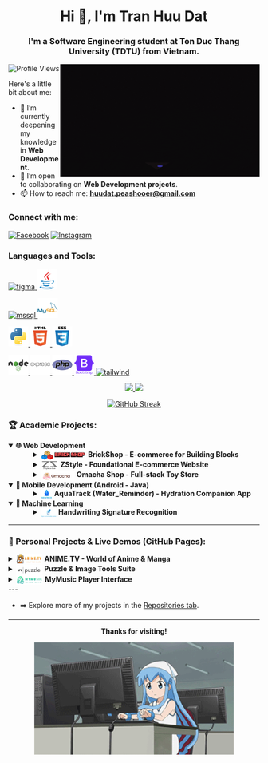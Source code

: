 <!-- Optional Banner (Keep commented out unless you want it) -->
<!-- ![MasterHead](https://1.bp.blogspot.com/-7A4WynwLsMw/XbBpCXG8fHI/AAAAAAAAMt4/uOa1bpLskYgrwGbllhSu2SDj_Mig8SXJQCLcBGAsYHQ/s1600/2000_600px.gif) -->

<h1 align="center">Hi 👋, I'm Tran Huu Dat</h1>
<h3 align="center">I'm a Software Engineering student at Ton Duc Thang University (TDTU) from Vietnam.</h3>

<img align="right" alt="Coding Animation" width="400" src="img/type.gif"> 
<!-- Make sure 'type.gif' exists in your repository or replace the src with a valid URL -->

<p align="left"> <img src="https://komarev.com/ghpvc/?username=TranHuuDat2004&label=Profile%20views&color=0e75b6&style=flat" alt="Profile Views" /> </p>

<!-- Optional Giphy Embed (Keep commented out unless you want it) -->
<!-- <div style="width:100%;height:0;padding-bottom:100%;position:relative;"><iframe src="https://giphy.com/embed/vtm4qejJIl1ERPIrbA" width="100%" height="100%" style="position:absolute" frameBorder="0" class="giphy-embed" allowFullScreen></iframe></div><p><a href="https://giphy.com/gifs/knife-crab-pikaole-vtm4qejJIl1ERPIrbA">via GIPHY</a></p> -->

Here's a little bit about me:
- 🌱 I’m currently deepening my knowledge in **Web Development**.
- 👯 I’m open to collaborating on **Web Development projects**.
- 📫 How to reach me: **huudat.peashooer@gmail.com**
<!-- - ⚡ Fun fact: I identify with the ISTP personality type. -->

<h3 align="left">Connect with me:</h3>
<p align="left">
  <!-- Twitter -->
  <!-- <a href="https://twitter.com/Rst_zsy" target="blank"><img align="center" src="https://raw.githubusercontent.com/rahuldkjain/github-profile-readme-generator/master/src/images/icons/Social/twitter.svg" alt="Twitter" height="30" width="40" /></a> -->
  
  <a href="https://www.facebook.com/tranhuudat.10112004" target="blank"><img align="center" src="https://raw.githubusercontent.com/rahuldkjain/github-profile-readme-generator/master/src/images/icons/Social/facebook.svg" alt="Facebook" height="30" width="40" /></a>
  <a href="https://www.instagram.com/huudat.2k4/" target="blank"><img align="center" src="https://raw.githubusercontent.com/rahuldkjain/github-profile-readme-generator/master/src/images/icons/Social/instagram.svg" alt="Instagram" height="30" width="40" /></a>
  
  <!-- Discord -->
  <!-- <a href="https://discord.gg/YOUR_DISCORD_ID" target="blank"><img align="center" src="https://raw.githubusercontent.com/rahuldkjain/github-profile-readme-generator/master/src/images/icons/Social/discord.svg" alt="Discord" height="30" width="40" /></a> -->
</p>

<h3 align="left">Languages and Tools:</h3>
<p align="left"> 
  <!-- Commented out icons - uncomment if you use them -->
  <!-- <a href="https://azure.microsoft.com/en-in/" target="_blank" rel="noreferrer"> <img src="https://www.vectorlogo.zone/logos/microsoft_azure/microsoft_azure-icon.svg" alt="azure" width="40" height="40"/> </a> -->
  <!-- <a href="https://www.cprogramming.com/" target="_blank" rel="noreferrer"> <img src="https://raw.githubusercontent.com/devicons/devicon/master/icons/c/c-original.svg" alt="c" width="40" height="40"/> </a> -->
  <!-- <a href="https://www.docker.com/" target="_blank" rel="noreferrer"> <img src="https://raw.githubusercontent.com/devicons/devicon/master/icons/docker/docker-original-wordmark.svg" alt="docker" width="40" height="40"/> </a> -->
  
  <a href="https://www.figma.com/" target="_blank" rel="noreferrer"> <img src="https://www.vectorlogo.zone/logos/figma/figma-icon.svg" alt="figma" width="40" height="40"/> </a> 
  <a href="https://www.java.com" target="_blank" rel="noreferrer"> <img src="https://raw.githubusercontent.com/devicons/devicon/master/icons/java/java-original.svg" alt="java" width="40" height="40"/> </a> 
  
  <!-- <a href="https://www.linux.org/" target="_blank" rel="noreferrer"> <img src="https://raw.githubusercontent.com/devicons/devicon/master/icons/linux/linux-original.svg" alt="linux" width="40" height="40"/> </a> -->
  <!-- <a href="https://www.mathworks.com/" target="_blank" rel="noreferrer"> <img src="https://upload.wikimedia.org/wikipedia/commons/2/21/Matlab_Logo.png" alt="matlab" width="40" height="40"/> </a> -->
  
  <a href="https://www.microsoft.com/en-us/sql-server" target="_blank" rel="noreferrer"> <img src="https://www.svgrepo.com/show/303229/microsoft-sql-server-logo.svg" alt="mssql" width="40" height="40"/> </a> 
  <a href="https://www.mysql.com/" target="_blank" rel="noreferrer"> <img src="https://raw.githubusercontent.com/devicons/devicon/master/icons/mysql/mysql-original-wordmark.svg" alt="mysql" width="40" height="40"/> </a> 
  
  <!-- <a href="https://www.oracle.com/" target="_blank" rel="noreferrer"> <img src="https://raw.githubusercontent.com/devicons/devicon/master/icons/oracle/oracle-original.svg" alt="oracle" width="40" height="40"/> </a> -->
  
  <a href="https://www.python.org" target="_blank" rel="noreferrer"> <img src="https://raw.githubusercontent.com/devicons/devicon/master/icons/python/python-original.svg" alt="python" width="40" height="40"/> </a> 
  <a href="#" target="_blank" rel="noreferrer"> <img src="https://raw.githubusercontent.com/devicons/devicon/master/icons/html5/html5-original-wordmark.svg" alt="html5" width="40" height="40"/> </a> 
  <a href="#" target="_blank" rel="noreferrer"> <img src="https://raw.githubusercontent.com/devicons/devicon/master/icons/css3/css3-original-wordmark.svg" alt="css3" width="40" height="40"/> </a> 
  <!-- Uncomented relevant icons -->
  <a href="https://nodejs.org" target="_blank" rel="noreferrer"> <img src="https://raw.githubusercontent.com/devicons/devicon/master/icons/nodejs/nodejs-original-wordmark.svg" alt="NodeJS" width="40" height="40"/> </a>
  <a href="https://expressjs.com" target="_blank" rel="noreferrer"> <img src="https://raw.githubusercontent.com/devicons/devicon/master/icons/express/express-original-wordmark.svg" alt="Express" width="40" height="40"/> </a>
  <a href="https://www.php.net" target="_blank" rel="noreferrer"> <img src="https://raw.githubusercontent.com/devicons/devicon/master/icons/php/php-original.svg" alt="php" width="40" height="40"/> </a>
  <a href="https://getbootstrap.com" target="_blank" rel="noreferrer"> <img src="https://raw.githubusercontent.com/devicons/devicon/master/icons/bootstrap/bootstrap-plain-wordmark.svg" alt="bootstrap" width="40" height="40"/> </a>
  <a href="https://tailwindcss.com/" target="_blank" rel="noreferrer"> <img src="https://www.vectorlogo.zone/logos/tailwindcss/tailwindcss-icon.svg" alt="tailwind" width="40" height="40"/> </a>
</p>

<p align="center">
  <a href="https://github.com/TranHuuDat2004/github-readme-stats">
    <img height="200" src="https://github-readme-stats.vercel.app/api?username=TranHuuDat2004&theme=radical&show_icons=true&include_all_commits=true&count_private=true" />
  </a>
  <a href="https://github.com/TranHuuDat2004/github-readme-stats"> <!-- Corrected link wrapper for consistency -->
    <img height="200" src="https://github-readme-stats.vercel.app/api/top-langs?username=TranHuuDat2004&theme=radical&layout=compact&langs_count=8&card_width=320" /> 
    <!-- Corrected username=TranHuuDat2004 -->
  </a>
</p>

<p align="center">
  <a href="https://git.io/streak-stats">
    <img src="https://streak-stats.demolab.com/?user=TranHuuDat2004&theme=radical&langs_count=8&card_width=805" alt="GitHub Streak" /> 
    <!-- Adjusted card_width slightly, you can fine-tune this -->
  </a>
</p>

### 🏆 Academic Projects:

<details open>
<summary><strong>🌐 Web Development</strong></summary>
<div style="padding-left: 50px;">

<details>
<summary>
<img alt="BrickShop Logo" height="20" src="img/logo_brickshop.png" align="center">
<strong>BrickShop - E-commerce for Building Blocks</strong>
</summary>
<div style="padding-left: 50px; padding-top: 30px;">
<p>Engineered an e-commerce hub for building block fans (Qman, Keeppley, LEGO). Key features include seamless product browsing, secure checkout, order management, and a dedicated administration dashboard for efficient business operations.</p>
<ul>
<li><strong>Frontend:</strong> HTML5, CSS3, JavaScript, Bootstrap (Customer UI), Tailwind CSS (Admin UI)</li>
<li><strong>Backend:</strong> Node.js, Express.js</li>
<li><strong>Database:</strong> MySQL</li>
</ul>
</div>
</details>

<details>
<summary>
<img alt="ZStyle Logo" height="20" src="img/logo_zstyle.png" align="center">
<strong>ZStyle - Foundational E-commerce Website</strong>
</summary>
<div style="padding-left: 50px; padding-top: 30px;">
<p>Developed a foundational e-commerce website for clothing as a course project. Implemented core functionalities for users to explore fashion items and proceed through a basic purchase flow.</p>
<ul>
<li><strong>Frontend:</strong> HTML5, CSS3, JavaScript</li>
<li><strong>Backend:</strong> PHP</li>
<li><strong>Database:</strong> MySQL</li>
</ul>
</div>
</details>

<details>
<summary>
<img alt="Omacha Shop Logo" height="20" src="img/logo_omacha.png" align="center">
<strong>Omacha Shop - Full-stack Toy Store</strong>
</summary>
<div style="padding-left: 50px; padding-top: 30px;">
<p>A delightful e-commerce platform specializing in toys, developed as a full-stack web application. Features comprehensive online shopping experience for customers and a robust administration system for efficient management.</p>
<ul>
<li><strong>Frontend:</strong> HTML5, CSS3, JavaScript, Bootstrap</li>
<li><strong>Backend:</strong> PHP</li>
<li><strong>Database:</strong> MySQL</li>
</ul>
</div>
</details>

</div>
</details>

<details open>
<summary><strong>📱 Mobile Development (Android - Java)</strong></summary>
<div style="padding-left: 50px;">

<details>
<summary>
<img alt="AquaTrack Logo" height="20" src="img/logo_aquatrack.png" align="center">
<strong>AquaTrack (Water_Reminder) - Hydration Companion App</strong>
</summary>
<div style="padding-left: 50px; padding-top: 30px;">
<p>Created AquaTrack, a native Android application promoting better hydration. Allows users to easily log water consumption, visualize progress towards daily goals, and store data persistently using Firebase Firestore.</p>
<ul>
<li><strong>Platform:</strong> Android</li>
<li><strong>Language:</strong> Java</li>
<li><strong>Database:</strong> Firebase Firestore</li>
</ul>
</div>
</details>

</div>
</details>

<details open>
<summary><strong>🧠 Machine Learning</strong></summary>
<div style="padding-left: 50px;">

<details>
<summary>
<img alt="Handwriting Signature Recognition" height="20" src="img/logo_handwriting.png" align="center">
<strong>Handwriting Signature Recognition</strong>
</summary>
<div style="padding-left: 50px; padding-top: 30px;">
<p>Developed a machine learning model for authenticating handwritten signatures. This project explores techniques for feature extraction and classification to verify signature authenticity.</p>
<ul>
<li><strong>Language:</strong> Python</li>
<li><strong>Libraries/Frameworks:</strong> TensorFlow, Keras, scikit-learn, OpenCV</li>
</ul>
</div>
</details>

</div>
</details>

---

### 🚀 Personal Projects & Live Demos (GitHub Pages):

<details>
<summary>
<img alt="ANIME.TV Logo" height="20" src="img/logo_animetv.png" align="center">
<strong>ANIME.TV - World of Anime & Manga</strong>
</summary>
<div style="padding-left: 50px; padding-top: 30px;">
<ul>
<li><strong>Description:</strong> A Crunchyroll-inspired static website built to explore and enjoy Anime & Manga content. A personal project for learning and skill development.</li>
<li><strong>🔗 Live Demo:</strong> <a href="https://tranhuudat2004.github.io/anime.tv/">https://tranhuudat2004.github.io/anime.tv/</a></li>
<li><strong>💡 Key Features:</strong> Video player, image/GIF galleries, manga reader.</li>
<li><strong>Tech Stack:</strong> HTML5, CSS3, Vanilla JavaScript, GitHub Pages.</li>
</ul>
</div>
</details>

<details>
<summary>
<img alt="Puzzle Logo" height="20" src="img/logo_puzzle.png" align="center">
<strong>Puzzle & Image Tools Suite</strong>
</summary>
<div style="padding-left: 50px; padding-top: 30px;">
<ul>
<li><strong>Description:</strong> An engaging web application featuring an interactive jigsaw puzzle game and a set of practical image manipulation tools (square cropper, grid splitter, resizer). Designed for entertainment and utility.</li>
<li><strong>🔗 Live Demo:</strong> <a href="https://tranhuudat2004.github.io/games_tools/">https://tranhuudat2004.github.io/games_tools/</a></li>
<li><strong>💡 Key Features:</strong> Jigsaw puzzle with diverse image collections and intuitive drag & drop. Image tools: Crop to square, split into grid, resize with aspect ratio control.</li>
<li><strong>Tech Stack:</strong> HTML5, CSS3, JavaScript, Bootstrap.</li>
</ul>
</div>
</details>

<details>
<summary>
<img alt="Mymusic Logo" height="20" src="img/logo_mymusic.png" align="center">
<strong>MyMusic Player Interface</strong>
</summary>
<div style="padding-left: 50px; padding-top: 30px;">
<ul>
<li><strong>Description:</strong> A sleek, modern online music player interface inspired by platforms like Spotify. This project showcases UI/UX design skills and front-end development proficiency with a focus on a clean, responsive, and interactive user experience.</li>
<li><strong>🔗 Live Demo:</strong> <a href="https://tranhuudat2004.github.io/mymusic/">https://tranhuudat2004.github.io/mymusic/</a></li>
<li><strong>💡 Key Features:</strong> Intuitive music playback controls (play/pause, progress, volume). Responsive design for desktop and mobile. Dynamic UI elements built with vanilla JavaScript.</li>
<li><strong>Tech Stack:</strong> HTML5, CSS3, JavaScript (ES6+).</li>
</ul>
</div>
</details>
---

*   ➡️ Explore more of my projects in the [Repositories tab](https://github.com/TranHuuDat2004?tab=repositories).

---

<p align="center">
  <strong>Thanks for visiting!</strong> 
  <!-- Hoặc bạn có thể dùng: **Thanks for visiting!** -->
</p>
<p align="center">
  <img src="img/coding.gif" alt="Coding GIF - Thanks for visiting!" width="400"/> 
  <!-- Make sure 'coding.gif' exists or replace src -->
</p>
